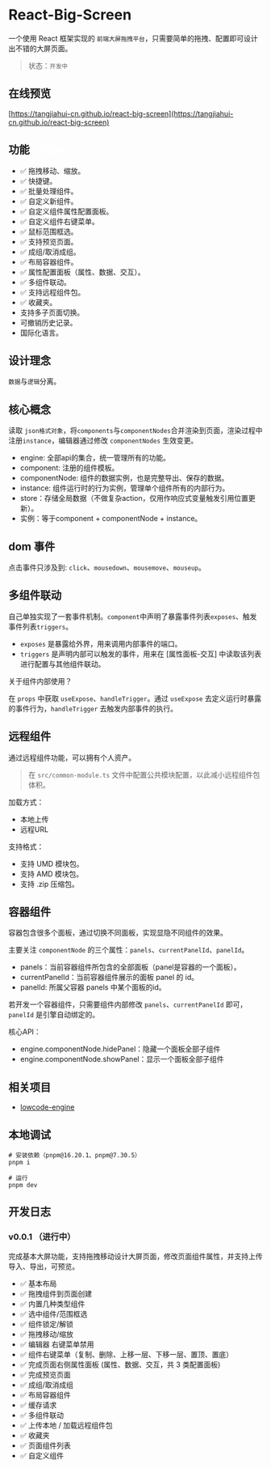 # React-Big-Screen

一个使用 React 框架实现的 `前端大屏拖拽平台`，只需要简单的拖拽、配置即可设计出不错的大屏页面。

> 状态：`开发中`

## 在线预览
[https://tangjiahui-cn.github.io/react-big-screen](https://tangjiahui-cn.github.io/react-big-screen)

## 功能 <font color="white" size="3">（开发中）</font> 

- ✅ 拖拽移动、缩放。
- ✅ 快捷键。
- ✅ 批量处理组件。
- ✅ 自定义新组件。
- ✅ 自定义组件属性配置面板。
- ✅ 自定义组件右键菜单。
- ✅ 鼠标范围框选。
- ✅ 支持预览页面。
- ✅ 成组/取消成组。
- ✅ 布局容器组件。
- ✅ 属性配置面板（属性、数据、交互）。
- ✅ 多组件联动。
- ✅ 支持远程组件包。
- ✅ 收藏夹。
- 支持多子页面切换。
- 可撤销历史记录。
- 国际化语言。

## 设计理念

`数据`与`逻辑`分离。

## 核心概念

读取 `json格式对象`，将`components`与`componentNodes`合并渲染到页面，渲染过程中注册`instance`，编辑器通过修改 `componentNodes` 生效变更。

- engine: 全部api的集合，统一管理所有的功能。
- component: 注册的组件模板。
- componentNode: 组件的数据实例，也是完整导出、保存的数据。
- instance: 组件运行时的行为实例，管理单个组件所有的内部行为。
- store：存储全局数据（不做复杂action，仅用作响应式变量触发引用位置更新）。
- 实例：等于component + componentNode + instance。

## dom 事件
点击事件只涉及到: `click`、`mousedown`、`mousemove`、`mouseup`。

## 多组件联动

自己单独实现了一套事件机制。`component`中声明了暴露事件列表`exposes`、触发事件列表`triggers`。

- `exposes` 是暴露给外界，用来调用内部事件的端口。
- `triggers` 是声明内部可以触发的事件，用来在 \[属性面板-交互\] 中读取该列表进行配置与其他组件联动。

关于组件内部使用？

在 `props` 中获取 `useExpose`、`handleTrigger`。通过 `useExpose` 去定义运行时暴露的事件行为，`handleTrigger` 去触发内部事件的执行。

## 远程组件

通过远程组件功能，可以拥有个人资产。

> 在 `src/common-module.ts` 文件中配置公共模块配置，以此减小远程组件包体积。

加载方式：
- 本地上传
- 远程URL

支持格式：

- 支持 UMD 模块包。
- 支持 AMD 模块包。
- 支持 .zip 压缩包。

## 容器组件

容器包含很多个面板，通过切换不同面板，实现显隐不同组件的效果。

主要关注 `componentNode` 的三个属性：`panels`、`currentPanelId`、`panelId`。

- panels：当前容器组件所包含的全部面板（panel是容器的一个面板）。
- currentPanelId：当前容器组件展示的面板 panel 的 id。
- panelId: 所属父容器 panels 中某个面板的id。

若开发一个容器组件，只需要组件内部修改 `panels`、`currentPanelId` 即可，`panelId` 是引擎自动绑定的。

核心API：
- engine.componentNode.hidePanel：隐藏一个面板全部子组件
- engine.componentNode.showPanel：显示一个面板全部子组件

## 相关项目
- [lowcode-engine](https://github.com/tangjiahui-cn/lowcode-engine)

## 本地调试
```shell
# 安装依赖（pnpm@16.20.1、pnpm@7.30.5）
pnpm i

# 运行
pnpm dev
```

## 开发日志

### v0.0.1 （进行中）
完成基本大屏功能，支持拖拽移动设计大屏页面，修改页面组件属性，并支持上传导入、导出，可预览。

- ✅ 基本布局
- ✅ 拖拽组件到页面创建
- ✅ 内置几种类型组件
- ✅ 选中组件/范围框选
- ✅ 组件锁定/解锁
- ✅ 拖拽移动/缩放
- ✅ 编辑器 右键菜单禁用
- ✅ 组件右键菜单（复制、删除、上移一层、下移一层、置顶、置底）
- ✅ 完成页面右侧属性面板 (属性、数据、交互，共 3 类配置面板)
- ✅ 完成预览页面
- ✅ 成组/取消成组
- ✅ 布局容器组件
- ✅ 缓存请求
- ✅ 多组件联动
- ✅ 上传本地 / 加载远程组件包
- ✅ 收藏夹
- ✅ 页面组件列表
- ✅ 自定义组件
